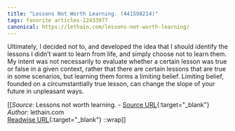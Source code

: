 ```yaml
---
title: "Lessons Not Worth Learning. (441598214)"
tags: favorite articles-22433977
canonical: https://lethain.com/lessons-not-worth-learning/
---
```


Ultimately, I decided not to, and developed the idea that I should identify the lessons I didn’t want to learn from life, and simply choose not to learn them. My intent was not necessarily to evaluate whether a certain lesson was true or false in a given context, rather that there are certain lessons that are true in some scenarios, but learning them forms a limiting belief. Limiting belief, founded on a circumstantially true lesson, can change the slope of your future in unpleasant ways.


[[_Source_: Lessons not worth learning. - [Source URL](https://lethain.com/lessons-not-worth-learning/){:target="_blank"}<br>
_Author_: lethain.com<br>
[Readwise URL](https://readwise.io/open/441598214){:target="_blank"}
::wrap]]